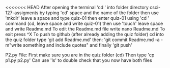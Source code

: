 <<<<<<< HEAD
After opening the terminal 'cd ' into folder directory csci-127-assigments by typing 'cd' space and the name of the folder 
 then use 'mkdir' leave a space and type quiz-01
then enter quiz-01 using 'cd ' command (cd, leave space and write quiz-01)
then use 'touch' leave space and write Readme.md
To edit the Readme.md file write nano Readme.md
To exit press ^X
To push to github (after already adding the quiz folder) cd into the quiz folder
type 'git add Readme.md'
then:  'git commit Readme.md -a -m"write something and include quotes"
and finally 'git push'

P2.py File:
First make sure you are in the quiz folder (cd)
Then type 'cp p1.py p2.py'
Can use 'ls' to double check that you now have both files

 

